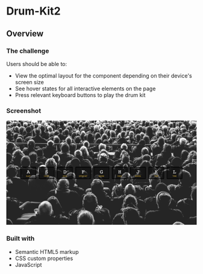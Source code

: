 # Drum-Kit2

## Overview

### The challenge

Users should be able to:

- View the optimal layout for the component depending on their device's screen size
- See hover states for all interactive elements on the page
- Press relevant keyboard buttons to play the drum kit

### Screenshot

![./screenshot.png](./images/screenshot.png)



### Built with

- Semantic HTML5 markup
- CSS custom properties
- JavaScript



